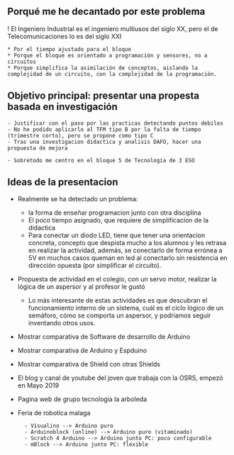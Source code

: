 ## Porqué me he decantado por este problema

! El Ingeniero Industrial es el ingeniero multiusos del siglo XX, pero el de Telecomunicaciones lo es del siglo XXI

	* Por el tiempo ajustado para el bloque
	* Porque el bloque es orientado a programación y sensores, no a circuitos
	* Porque simplifica la asimilación de conceptos, aislando la complejidad de un circuito, con la complejidad de la programación.

## Objetivo principal: presentar una propesta basada en investigación

	- Justificar con el paso por las practicas detectando puntos debiles
	- No he podido aplicarlo al TFM tipo B por la falta de tiempo (trimestre corto), pero se propone como tipo C
	- Tras una investigacion didactica y analisis DAFO, hacer una propuesta de mejora

	- Sobretodo me centro en el bloque 5 de Tecnología de 3 ESO

## Ideas de la presentacion

- Realmente se ha detectado un problema:
	- la forma de enseñar programacion junto con otra disciplina
	- El poco tiempo asignado, que requiere de simplificacion de la didactica
	- Para conectar un diodo LED, tiene que tener una orientacion concreta, concepto que despista mucho a los alumnos y les retrasa en realizar la actividad, además, se conectarlo de forma errónea a 5V en muchos casos queman en led al conectarlo sin resistencia en dirección opuesta (por simplificar el circuito).

- Propuesta de actividad en el colegio, con un servo motor, realizar la lógica de un aspersor y al profesor le gustó
	- Lo más interesante de estas actividades es que descubran el funcionamiento interno de un sistema, cuál es el ciclo lógico de un semáforo, cómo se comporta un aspersor, y podríamos seguir inventando otros usos.

- Mostrar comparativa de Software de desarrollo de Arduino
- Mostrar comparativa de Arduino y Espduino
- Mostrar comparativa de Shield con otras Shields


- El blog y canal de youtube del joven que trabaja con la OSRS, empezó en Mayo 2019
- Pagina web de grupo tecnologia la arboleda
- Feria de robotica malaga


		- Visualino --> Arduino puro
		- Arduinoblock (online) --> Arduino puro (vitaminado)
		- Scratch 4 Arduino --> Arduino junto PC: poco configurable
		- mBlock --> Arduino junto PC: flexible